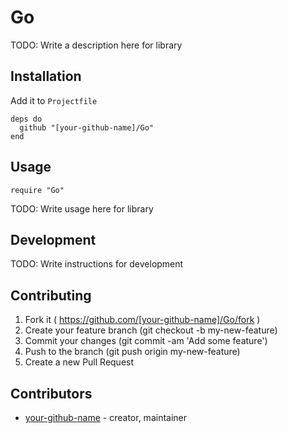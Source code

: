 # Go

TODO: Write a description here for library

## Installation

Add it to `Projectfile`

```crystal
deps do
  github "[your-github-name]/Go"
end
```

## Usage

```crystal
require "Go"
```

TODO: Write usage here for library

## Development

TODO: Write instructions for development

## Contributing

1. Fork it ( https://github.com/[your-github-name]/Go/fork )
2. Create your feature branch (git checkout -b my-new-feature)
3. Commit your changes (git commit -am 'Add some feature')
4. Push to the branch (git push origin my-new-feature)
5. Create a new Pull Request

## Contributors

- [your-github-name](https://github.com/[your-github-name])  - creator, maintainer
